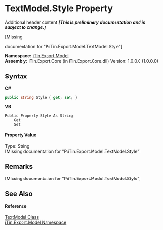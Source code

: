 # TextModel.Style Property 
Additional header content _**\[This is preliminary documentation and is subject to change.\]**_

\[Missing <summary> documentation for "P:iTin.Export.Model.TextModel.Style"\]

**Namespace:**&nbsp;<a href="ef57ffcc-e95e-b212-5a46-9aa6f5a3511f">iTin.Export.Model</a><br />**Assembly:**&nbsp;iTin.Export.Core (in iTin.Export.Core.dll) Version: 1.0.0.0 (1.0.0.0)

## Syntax

**C#**<br />
``` C#
public string Style { get; set; }
```

**VB**<br />
``` VB
Public Property Style As String
	Get
	Set
```


#### Property Value
Type: String<br />\[Missing <value> documentation for "P:iTin.Export.Model.TextModel.Style"\]

## Remarks
\[Missing <remarks> documentation for "P:iTin.Export.Model.TextModel.Style"\]

## See Also


#### Reference
<a href="73c12369-0c3b-a1f3-bd2d-de08d23c9d1c">TextModel Class</a><br /><a href="ef57ffcc-e95e-b212-5a46-9aa6f5a3511f">iTin.Export.Model Namespace</a><br />